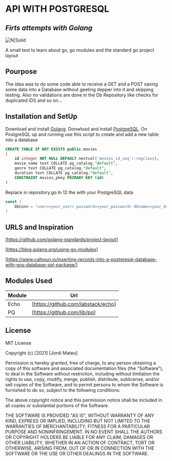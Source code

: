 # API WITH POSTGRESQL
## _Firts attempts with Golang_

![N|Solid](https://upload.wikimedia.org/wikipedia/commons/thumb/0/05/Go_Logo_Blue.svg/320px-Go_Logo_Blue.svg.png)

A small test to learn about go, go modules and the standard go project layout

## Pourpose

The idea was to do some code able to receive a GET and a POST saving some data into a Database without geeting depper into it and skipping testing.
Also no validations are done in the Db Repository like checks for duplicated IDS and so on...


## Installation and SetUp

Download and install [Golang](//https://golang.org/).
Donwload and install [PostgreSQL](https://www.postgresql.org/download/).
On PostgreSQL up and running use this script to create and add a new table into a database
```sql
CREATE TABLE IF NOT EXISTS public.movies
(
    id integer NOT NULL DEFAULT nextval('movies_id_seq'::regclass),
    movie_name text COLLATE pg_catalog."default",
    genre text COLLATE pg_catalog."default",
    duration text COLLATE pg_catalog."default",
    CONSTRAINT movies_pkey PRIMARY KEY (id)
)
```

Replace in repository.go ln 12 the <values> with your PostgreSQL data

```go
const (
	DbConn = "user=<your_user> password=<your_password> dbname=<your_database> sslmode=disable"
)
```
## URLS and Inspiration
[https://github.com/golang-standards/project-layout]
	
[https://blog.golang.org/using-go-modules]
	
[https://www.calhoun.io/inserting-records-into-a-postgresql-database-with-gos-database-sql-package/]
	
## Modules Used

| Module | Url |
| ------ | ------ |
| Echo | [https://github.com/labstack/echo] |
| PQ | [https://github.com/lib/pq] |
	
## License

MIT License

Copyright (c) [2021] [Jordi Mateu]

Permission is hereby granted, free of charge, to any person obtaining a copy
of this software and associated documentation files (the "Software"), to deal
in the Software without restriction, including without limitation the rights
to use, copy, modify, merge, publish, distribute, sublicense, and/or sell
copies of the Software, and to permit persons to whom the Software is
furnished to do so, subject to the following conditions:

The above copyright notice and this permission notice shall be included in all
copies or substantial portions of the Software.

THE SOFTWARE IS PROVIDED "AS IS", WITHOUT WARRANTY OF ANY KIND, EXPRESS OR
IMPLIED, INCLUDING BUT NOT LIMITED TO THE WARRANTIES OF MERCHANTABILITY,
FITNESS FOR A PARTICULAR PURPOSE AND NONINFRINGEMENT. IN NO EVENT SHALL THE
AUTHORS OR COPYRIGHT HOLDERS BE LIABLE FOR ANY CLAIM, DAMAGES OR OTHER
LIABILITY, WHETHER IN AN ACTION OF CONTRACT, TORT OR OTHERWISE, ARISING FROM,
OUT OF OR IN CONNECTION WITH THE SOFTWARE OR THE USE OR OTHER DEALINGS IN THE
SOFTWARE.

